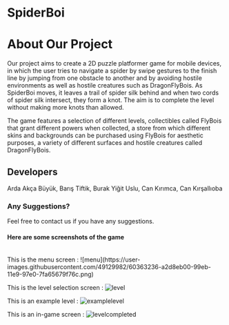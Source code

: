 # SpiderBoi

# About Our Project
Our project aims to create a 2D puzzle platformer game for mobile devices, in which the user tries to navigate a spider by swipe gestures to the finish line by jumping from one obstacle to another and by avoiding hostile environments as well as hostile creatures such as DragonFlyBois. As SpiderBoi moves, it leaves a trail of spider silk behind and when two cords of spider silk intersect, they form a knot. The aim is to complete the level without making more knots than allowed.

The game features a selection of different levels, collectibles called FlyBois that grant different powers when collected, a store from which different skins and backgrounds can be purchased using FlyBois for aesthetic purposes, a variety of different surfaces and hostile creatures called DragonFlyBois.

## Developers
Arda Akça Büyük, Barış Tiftik, Burak Yiğit Uslu, Can Kırımca, Can Kırşallıoba

### Any Suggestions?
Feel free to contact us if you have any suggestions.

#### Here are some screenshots of the game
</br>
This is the menu screen : 
![menu](https://user-images.githubusercontent.com/49129982/60363236-a2d8eb00-99eb-11e9-97e0-7fa65679f76c.png)

This is the level selection screen : 
![level](https://user-images.githubusercontent.com/49129982/60363408-18dd5200-99ec-11e9-97f4-163e0e13cf2d.png)

This is an example level :
![examplelevel]()

This is an in-game screen : 
![levelcompleted]()

